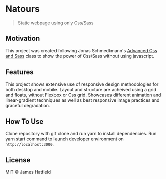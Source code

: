 # Natours

> Static webpage using only Css/Sass

## Motivation

This project was created following Jonas Schmedtmann's [Advanced Css and Sass](https://www.udemy.com/course/advanced-css-and-sass/) class to show the power of Css/Sass without using javascript.

## Features

This project shows extensive use of responsive design methodologies for both desktop and mobile. Layout and structure are acheived using a grid and floats, without Flexbox or Css grid. Showcases different animation and linear-gradient techniques as well as best responsive image practices and graceful degradation.

## How To Use

Clone repository with git clone and run yarn to install dependencies. Run yarn start command to launch developer environment on `http://localhost:3000`.

## License

MIT © James Hatfield
